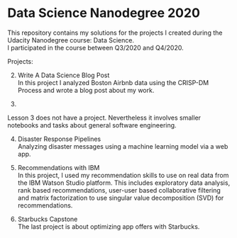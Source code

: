 # Data Science Nanodegree 2020

This repository contains my solutions for the projects I created during the Udacity Nanodegree course: Data Science. <br>
I participated in the course between Q3/2020 and Q4/2020.<br>

Projects: <br>

2. Write A Data Science Blog Post <br>
In this project I analyzed Boston Airbnb data using the CRISP-DM Process and wrote a blog post about my work. 

3. <br>
Lesson 3 does not have a project. Nevertheless it involves smaller notebooks and tasks about general software engineering. 

4. Disaster Response Pipelines <br>
Analyzing disaster messages using a machine learning model via a web app. 

5. Recommendations with IBM <br>
In this project, I used my recommendation skills to use on real data from the IBM Watson Studio platform. This includes exploratory data analysis, rank based recommendations, user-user based collaborative filtering and matrix factorization to use singular value decomposition (SVD) for recommendations. 

6. Starbucks Capstone <br>
The last project is about optimizing app offers with Starbucks. 
